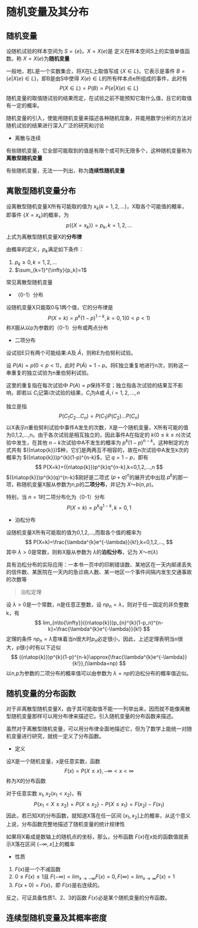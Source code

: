 # 随机变量及其分布

## 随机变量

设随机试验的样本空间为 $S=\{e\}$。$X=X(e)$是 定义在样本空间S上的实值单值函数。称 $X=X(e)$为**随机变量**

一般地，若L是一个实数集合，将X在L上取值写成 $\{X\in{L}\}$。它表示是事件 $B=\{e|X(e)\in{L}\}$，即B是由S中使得 $X(e)\in{L}$的所有样本点e所组成的事件，此时有
$$
P(X\in{L}) = P(B)=P\{e|X(e)\in{L}\}
$$
随机变量的取值随试验的结果而定，在试验之前不能预知它取什么值，且它的取值有一定的概率。

随机变量的引入，使能用随机变量来描述各种随机现象，并能用数学分析的方法对随机试验的结果进行深入广泛的研究和讨论

- 离散与连续

有些随机变量，它全部可能取到的值是有限个或可列无限多个，这种随机变量称为**离散型随机变量**

有些随机变量，无法一一列出，称为**连续性随机变量**

## 离散型随机变量分布

设离散型随机变量X所有可能取的值为 $x_k(k=1,2,...)$，X取各个可能值的概率，即事件 $\{X=x_k\}$的概率，为
$$
p(\{X=x_k\})=p_k,k=1,2,...
$$
上式为离散型随机变量X的**分布律**

由概率的定义，$p_k$满足如下条件：

1. $p_k\geq0,k=1,2,...$
2. $\sum_{k=1}^{\infty}{p_k}=1$

常见离散型随机变量

- （0-1）分布

设随机变量X只能取0与1两个值，它的分布律是
$$
P(X=k)=p^{k}(1-p)^{1-k},k=0,1(0<p<1)
$$
称X服从以p为参数的（0-1）分布或两点分布

- 二项分布

设试验E只有两个可能结果:A及 $\bar{A}$，则称E为伯努利试验。

设 $P(A)=p(0<p<1)$，此时 $P(\bar{A})=1-p$。将E独立重复地进行n次，则称这一串重复的独立试验为n重伯努利试验。

这里的重复指在每次试验中 $P(A)=p$保持不变；独立指各次试验的结果互不影响，即若以 $C_i$记第i次试验的结果，$C_i$为A或 $\bar{A},i=1,2,...,n$

独立是指
$$
P(C_1C_2...C_n)=P(C_1)P(C_2)...P(C_n)
$$
以X表示n重伯努利试验中事件A发生的次数，X是一个随机变量，X所有可能的值为0,1,2,...,n。由于各次试验是相互独立的，因此事件A在指定的 $k(0\leq{k}\leq{n})$次试验中发生，在其他 $n-k$次试验中A不发生的概率为 $p^{k}(1-p)^{n-k}$。这种制定的方式共有 $({n\atop{k}})$种，它们是两两互不相容的，故在n次试验中A发生k次的概率为 $({n\atop{k}})p^{k}(1-p)^{n-k}$，记 $q=1-p$，即有
$$
P{X=k}=({n\atop{k}})p^{k}q^{n-k},k=0,1,2,...,n
$$
$({n\atop{k}})p^{k}(q)^{n-k}$刚好是二项式 $(p+q)^{n}$的展开式中出现 $p^k$的那一项，称随机变量X服从参数为n,p的**二项分布**，并记为 $X～b(n,p)$。

特别，当 $n=1$时二项分布化为（0-1）分布
$$
P(X=k)=p^{k}q^{1-k}, k=0,1
$$

- 泊松分布

设随机变量X所有可能取的值为0,1,2,...,而取各个值的概率为
$$
P(X=k)=\frac{\lambda^{k}e^{-\lambda}}{k!},k=0,1,2,...,
$$
其中 $\lambda>0$是常数，则称X服从参数为 $\lambda$的**泊松分布**，记为 $X～\pi(\lambda)$

具有泊松分布的实际应用：一本书一页中的印刷错误数、某地区在一天内邮递丢失的信件数、某医院在一天内的急诊病人数、某一地区一个事件间隔内发生交通事故的次数等

> 泊松定理

设 $\lambda>0$是一个常数，n是任意正整数，设 $np_n=\lambda$，则对于任一固定的非负整数k，有
$$
lim_{n\to{\infty}}({n\atop{k}})p_{n}^{k}(1-p_n)^{n-k}=\frac{\lambda^{k}e^{-\lambda}}{k!}
$$
定理的条件 $np_n=\lambda$意味着当n很大时$p_n$必定很小，因此，上述定理表明当n很大，p很小时有以下近似
$$
({n\atop{k}})p^{k}(1-p)^{n-k}\approx{\frac{\lambda^{k}e^{-\lambda}}{k!}},(\lambda=np)
$$
以n,p为参数的二项分布的概率值可以由参数为 $\lambda=np$的泊松分布的概率值近似。

## 随机变量的分布函数

对于非离散型随机变量X，由于其可能取值不能一一列举出来，因而就不能像离散型随机变量那样可以用分布律来描述它。引入随机变量的分布函数来描述。

虽然对于离散型随机变量，可以用分布律全面地描述它，但为了数学上能统一对随机变量进行研究，就统一定义了分布函数。

- 定义

设X是一个随机变量，x是任意实数，函数
$$
F(x) = P\{X\leq{x}\}, -\infty<x<\infty
$$
称为X的分布函数

对于任意实数 $x_1,x_2(x_1<x_2)$，有
$$
P\{x_1<X\leq{x_2}\}=P\{X\leq{x_2}\}-P\{X\leq{x_1}\}=F(x_2)-F(x_1)
$$
因此，若已知X的分布函数，就知道X落在任一区间 $(x_1,x_2]$上的概率，从这个意义上说，分布函数完整地描述了随机变量的统计规律性

如果将X看成是数轴上的随机点的坐标，那么，分布函数 $F(x)$在x处的函数值就表示X落在区间 $(-\infty, x]$上的概率

- 性质

1. $F(x)$是一个不减函数
2. $0\leq{F(x)}\leq{1}$且 $F(-\infty)=lim_{x\to{-\infty}}{F(x)}=0,F(\infty)=lim_{x\to{\infty}}{F(x)}=1$
3. $F(x+0)=F(x)$，即 $F(x)$是右连续的。

反之，可证具备性质1、2、3的函数 $F(x)$必是某个随机变量的分布函数。

## 连续型随机变量及其概率密度



